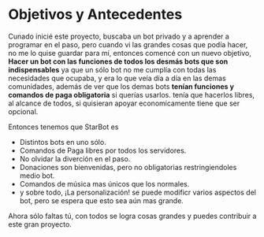 # Objetivos y Antecedentes

Cunado inicié este proyecto, buscaba un bot privado y a aprender a programar en el paso, pero cuando vi las grandes cosas que podía hacer, no me lo quise guardar para mí, entonces comencé con un nuevo objetivo, **Hacer un bot con las funciones de todos los desmás bots que son indispensables** ya que un sólo bot no me cumplía con todas las necesidades que ocupaba, y era lo que veía día a día en las demas comunidades, además de ver que los demas bots **tenían funciones y comandos de paga obligatoria** si querías usarlos. tenía que hacerlos libres, al alcance de todos, si quisieran apoyar economicamente tiene que ser opcional.

Entonces tenemos que StarBot es

* Distintos bots en uno sólo.
* Comandos de Paga libres por todos los servidores.
* No olvidar la diverción en el paso.
* Donaciones son bienvenidas, pero no obligatorias restringiendoles medio bot.
* Comandos de música mas únicos que los normales.
* y sobre todo, ¡La personalización! se puede modificr varios aspectos del bot, pero se espera que esto sea aún mas grande.

Ahora sólo faltas tú, con todos se logra cosas grandes y puedes contribuir a este gran proyecto.



